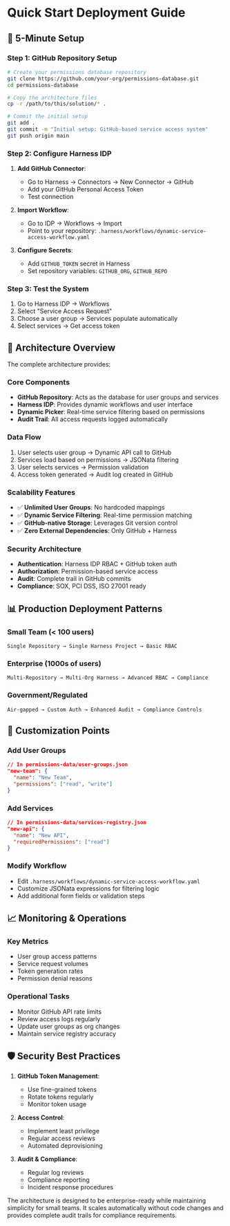 # Quick Start Deployment Guide

## 🚀 5-Minute Setup

### Step 1: GitHub Repository Setup
```bash
# Create your permissions database repository
git clone https://github.com/your-org/permissions-database.git
cd permissions-database

# Copy the architecture files
cp -r /path/to/this/solution/* .

# Commit the initial setup
git add .
git commit -m "Initial setup: GitHub-based service access system"
git push origin main
```

### Step 2: Configure Harness IDP
1. **Add GitHub Connector**:
   - Go to Harness → Connectors → New Connector → GitHub
   - Add your GitHub Personal Access Token
   - Test connection

2. **Import Workflow**:
   - Go to IDP → Workflows → Import
   - Point to your repository: `.harness/workflows/dynamic-service-access-workflow.yaml`

3. **Configure Secrets**:
   - Add `GITHUB_TOKEN` secret in Harness
   - Set repository variables: `GITHUB_ORG`, `GITHUB_REPO`

### Step 3: Test the System
1. Go to Harness IDP → Workflows
2. Select "Service Access Request"
3. Choose a user group → Services populate automatically
4. Select services → Get access token

## 🎯 Architecture Overview

The complete architecture provides:

### **Core Components**
- **GitHub Repository**: Acts as the database for user groups and services
- **Harness IDP**: Provides dynamic workflows and user interface
- **Dynamic Picker**: Real-time service filtering based on permissions
- **Audit Trail**: All access requests logged automatically

### **Data Flow**
1. User selects user group → Dynamic API call to GitHub
2. Services load based on permissions → JSONata filtering
3. User selects services → Permission validation
4. Access token generated → Audit log created in GitHub

### **Scalability Features**
- ✅ **Unlimited User Groups**: No hardcoded mappings
- ✅ **Dynamic Service Filtering**: Real-time permission matching
- ✅ **GitHub-native Storage**: Leverages Git version control
- ✅ **Zero External Dependencies**: Only GitHub + Harness

### **Security Architecture**
- **Authentication**: Harness IDP RBAC + GitHub token auth
- **Authorization**: Permission-based service access
- **Audit**: Complete trail in GitHub commits
- **Compliance**: SOX, PCI DSS, ISO 27001 ready

## 📊 Production Deployment Patterns

### Small Team (< 100 users)
```
Single Repository → Single Harness Project → Basic RBAC
```

### Enterprise (1000s of users)  
```
Multi-Repository → Multi-Org Harness → Advanced RBAC → Compliance
```

### Government/Regulated
```
Air-gapped → Custom Auth → Enhanced Audit → Compliance Controls
```

## 🔧 Customization Points

### Add User Groups
```json
// In permissions-data/user-groups.json
"new-team": {
  "name": "New Team", 
  "permissions": ["read", "write"]
}
```

### Add Services
```json
// In permissions-data/services-registry.json
"new-api": {
  "name": "New API",
  "requiredPermissions": ["read"]
}
```

### Modify Workflow
- Edit `.harness/workflows/dynamic-service-access-workflow.yaml`
- Customize JSONata expressions for filtering logic
- Add additional form fields or validation steps

## 📈 Monitoring & Operations

### Key Metrics
- User group access patterns
- Service request volumes  
- Token generation rates
- Permission denial reasons

### Operational Tasks
- Monitor GitHub API rate limits
- Review access logs regularly
- Update user groups as org changes
- Maintain service registry accuracy

## 🛡️ Security Best Practices

1. **GitHub Token Management**:
   - Use fine-grained tokens
   - Rotate tokens regularly
   - Monitor token usage

2. **Access Control**:
   - Implement least privilege
   - Regular access reviews
   - Automated deprovisioning

3. **Audit & Compliance**:
   - Regular log reviews
   - Compliance reporting
   - Incident response procedures

The architecture is designed to be enterprise-ready while maintaining simplicity for small teams. It scales automatically without code changes and provides complete audit trails for compliance requirements.